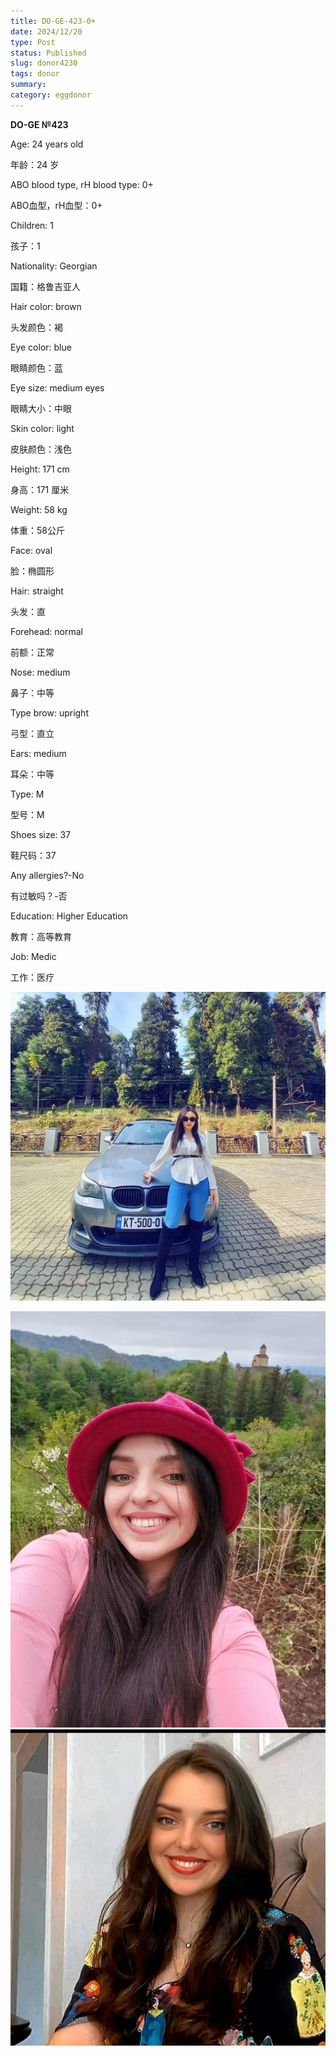 ```yaml
---
title: DO-GE-423-0+
date: 2024/12/20
type: Post
status: Published
slug: donor4230
tags: donor
summary: 
category: eggdonor
---
```


__DO\-GE №423__

Age: 24 years old

年龄：24 岁

ABO blood type, rH blood type: 0\+

ABO血型，rH血型：0\+

Children: 1

孩子：1

Nationality: Georgian

国籍：格鲁吉亚人

Hair color: brown

头发颜色：褐

Eye color: blue

眼睛颜色：蓝

Eye size: medium eyes

眼睛大小：中眼

Skin color: light

皮肤颜色：浅色

Height: 171 cm

身高：171 厘米

Weight: 58 kg

体重：58公斤

Face: oval

脸：椭圆形

Hair: straight

头发：直

Forehead: normal

前额：正常

Nose: medium

鼻子：中等

Type brow: upright

弓型：直立

Ears: medium

耳朵：中等

Type: M

型号：M

Shoes size: 37

鞋尺码：37

Any allergies?\-No

有过敏吗？\-否

Education: Higher Education

教育：高等教育

Job: Medic

工作：医疗

![](media/8b97a560_01_140327.png)

![](media/8b97a560_02_140328.png)  ![](media/8b97a560_03_140328.png)